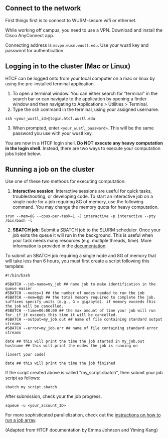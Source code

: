 ## Connect to the network
First things first is to connect to WUSM-secure wifi or ethernet.

While working off campus, you need to use a VPN. Download and install the Cisco AnyConnect app. 

Connecting address is `msvpn.wusm.wustl.edu`. Use your wustl key and password for authentication.

## Logging in to the cluster (Mac or Linux)
HTCF can be logged onto from your local computer on a mac or linux by using the pre-installed terminal application.
1. To open a terminal window. You can either search for "terminal" in the search bar or can navigate to the application by opening a finder window and then navigating to Applications > Utilities > Terminal.
2. Type the ssh command in the terminal, using your assigned username.

```
ssh <your_wustl_id>@login.htcf.wustl.edu
```

3. When prompted, enter ```<your_wustl_password>```. This will be the same password you use with your wustl key.

You are now in a HTCF login shell. **Do NOT execute any heavy computation in the login shell.** Instead, there are two ways to execute your computation jobs listed below.

## Running a job on the cluster

Use one of these two methods for executing computation:

1. **Interactive session**: Interactive sessions are useful for quick tasks, troubleshooting, or developing code.
To start an interactive job on a single node for a job requiring 8G of memory, use the following command. You may change the memory quota for heavy computation. 
```
srun --mem=8G --cpus-per-task=1 -J interactive -p interactive --pty /bin/bash -l
```

2. **SBATCH job**: Submit a SBATCH job to the SLURM scheduler. Once your job exits the queue it will run in the background.  This is useful when your task needs many resources (e.g. multiple threads, time). More information is provided in the [documentation](https://slurm.schedmd.com/documentation.html).


To submit an SBATCH job requiring a single node and 8G of memory that will take less than 6 hours, you must first create a script following this template:
```
#!/bin/bash

#SBATCH --job-name=my_job ## name job to make identification in the queue easier
#SBATCH --nodes=1 ## the number of nodes needed to run the job
#SBATCH --mem=8gb ## the total memory required to complete the job. suffixes specify units (e.g., G = gigabyte). if memory exceeds this the job will be cancelled.
#SBATCH --time=06:00:00 ## the max amount of time your job will run for. if it exceeds this time it will be cancelled.
#SBATCH --output=my_job.out ## name of file containing standard output streams
#SBATCH --error=my_job.err ## name of file containing standard error streams

date ## this will print the time the job started in my_job.out
hostname ## this will print the nodes the job is running on 

[insert your code]

date ## this will print the time the job finished 
```

If the script created above is called "my_script.sbatch", then submit your job script as follows:
```
sbatch my_script.sbatch
```
After submission, check your the job progress.
```
squeue -u <your_account_ID>
```
For more sophisticated parallelization, check out the [instructions on how to run a job array](https://htcf.wustl.edu/docs/runningjobs/).


(Adapted from HTCF documentation by Emma Johnson and Yiming Kang)



